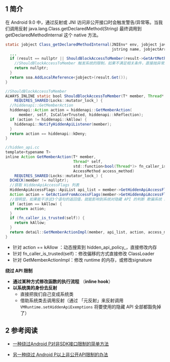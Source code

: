 ## 1 简介

在 Android 9.0 中，通过反射或 JNI 访问非公开接口时会触发警告/异常等。当我们调用反射 java.lang.Class.getDeclaredMethod(String) 最终调用到  getDeclaredMethodInternal 这个 native 方法。

```java
static jobject Class_getDeclaredMethodInternal(JNIEnv* env, jobject javaThis,
                                               jstring name, jobjectArray args) {
  ...
  if (result == nullptr || ShouldBlockAccessToMember(result->GetArtMethod(), soa.Self())) {
    //ShouldBlockAccessToMember 触发系统的限制，如果不满足相关条件，直接抛异常。 
    return nullptr;
  }
  return soa.AddLocalReference<jobject>(result.Get());
}

//ShouldBlockAccessToMember
ALWAYS_INLINE static bool ShouldBlockAccessToMember(T* member, Thread* self)
    REQUIRES_SHARED(Locks::mutator_lock_) {
  //hiddenapi::GetMemberAction 
  hiddenapi::Action action = hiddenapi::GetMemberAction(
      member, self, IsCallerTrusted, hiddenapi::kReflection);
  if (action != hiddenapi::kAllow) {
    hiddenapi::NotifyHiddenApiListener(member);
  }
  return action == hiddenapi::kDeny;
}

//hidden_api.cc 
template<typename T>
inline Action GetMemberAction(T* member,
                              Thread* self,
                              std::function<bool(Thread*)> fn_caller_is_trusted,
                              AccessMethod access_method)
    REQUIRES_SHARED(Locks::mutator_lock_) {
  DCHECK(member != nullptr);
  //获取 HiddenApiAccessFlags 列表  
  HiddenApiAccessFlags::ApiList api_list = member->GetHiddenApiAccessFlags();
  Action action = GetActionFromAccessFlags(member->GetHiddenApiAccessFlags());
  //很明显，如果能干涉这3个语句的返回值，就能影响到系统对隐藏 API 的判断 欺骗系统 绕过限制。
  if (action == kAllow) {
    return action;
  }
  if (fn_caller_is_trusted(self)) {
    return kAllow;
  }
  return detail::GetMemberActionImpl(member, api_list, action, access_method);
}
```

* 针对 action == kAllow ：动态搜索到 hidden_api_policy_，直接修改内存
* 针对 fn_caller_is_trusted(self)：修改偏移的方式直接修改 ClassLoader
* 针对 GetMemberActionImpl：修改 runtime 的内存，或修改signature

**绕过 API 限制**

* **通过某种方式修改函数的执行流程** （**inline hook**）
* **以系统类的身份去反射**
  * 直接把我们自己变成系统类
  * 借助系统类去调用反射（通过 「元反射」来反射调用 `VMRuntime.setHiddenApiExemptions` 将要使用的隐藏 API 全部都豁免掉了）

## 2 参考阅读

* [一种绕过Android P对非SDK接口限制的简单方法](http://weishu.me/2018/06/07/free-reflection-above-android-p/)

* [另一种绕过 Android P以上非公开API限制的办法](http://weishu.me/2019/03/16/another-free-reflection-above-android-p/)

